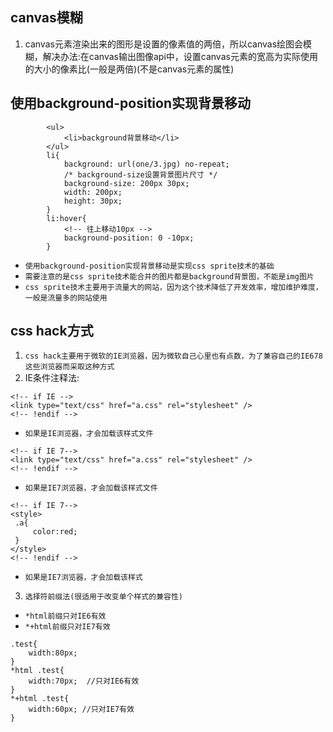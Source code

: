 ## canvas模糊
1. canvas元素渲染出来的图形是设置的像素值的两倍，所以canvas绘图会模糊，解决办法:在canvas输出图像api中，设置canvas元素的宽高为实际使用的大小的像素比(一般是两倍)(不是canvas元素的属性)

## 使用background-position实现背景移动
```
		<ul>
			<li>background背景移动</li>
		</ul>
		li{
			background: url(one/3.jpg) no-repeat;
			/* background-size设置背景图片尺寸 */
			background-size: 200px 30px;
			width: 200px;
			height: 30px;
		}
		li:hover{
			<!-- 往上移动10px -->
			background-position: 0 -10px;
		}
```
* `使用background-position实现背景移动是实现css sprite技术的基础`
* `需要注意的是css sprite技术能合并的图片都是background背景图，不能是img图片`
* `css sprite技术主要用于流量大的网站，因为这个技术降低了开发效率，增加维护难度，一般是流量多的网站使用`

## css hack方式
1. `css hack主要用于微软的IE浏览器，因为微软自己心里也有点数，为了兼容自己的IE678这些浏览器而采取这种方式`
2. IE条件注释法:
```
<!-- if IE -->
<link type="text/css" href="a.css" rel="stylesheet" />
<!-- !endif -->
```
* `如果是IE浏览器，才会加载该样式文件`
```
<!-- if IE 7-->
<link type="text/css" href="a.css" rel="stylesheet" />
<!-- !endif -->
```
* `如果是IE7浏览器，才会加载该样式文件`
```
<!-- if IE 7-->
<style>
 .a{
	 color:red;
 }
</style>
<!-- !endif -->
```
* `如果是IE7浏览器，才会加载该样式`
3. `选择符前缀法(很适用于改变单个样式的兼容性)`
* `*html前缀只对IE6有效`
* `*+html前缀只对IE7有效`
```
.test{
	width:80px;
}
*html .test{
	width:70px;  //只对IE6有效
}
*+html .test{
	width:60px; //只对IE7有效
}
```
